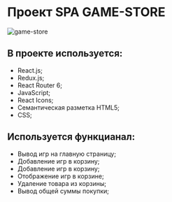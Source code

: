 # Проект SPA GAME-STORE

![game-store](https://user-images.githubusercontent.com/93434868/168062399-fe2fd08d-7c4f-48e6-8c62-c8b3437f2f3c.gif)

## В проекте используется:

- React.js;
- Redux.js;
- React Router 6;
- JavaScript;
- React Icons;
- Семантическая разметка HTML5;
- CSS;

## Используется функцианал:

- Вывод игр на главную страницу;
- Добавление игр в корзину;
- Добавление игр в корзину;
- Отображение игр в корзине;
- Удаление товара из корзины;
- Вывод общей суммы покупки;
